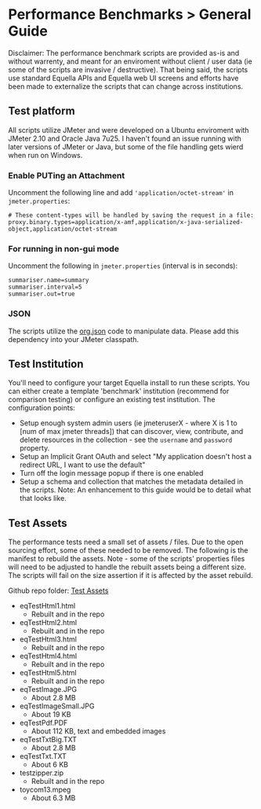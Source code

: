 # Performance Benchmarks > General Guide
Disclaimer:  The performance benchmark scripts are provided as-is and without warrenty, and meant for an enviroment without client / user data (ie some of the scripts are invasive / destructive).  That being said, the scripts use standard Equella APIs and Equella web UI screens and efforts have been made to externalize the scripts that can change across institutions.

## Test platform
All scripts utilize JMeter and were developed on a Ubuntu enviroment with JMeter 2.10 and Oracle Java 7u25.  I haven't found an issue running with later versions of JMeter or Java, but some of the file handling gets wierd when run on Windows.

### Enable PUTing an Attachment
Uncomment the following line and add ```'application/octet-stream'``` in ```jmeter.properties```:
```
# These content-types will be handled by saving the request in a file:
proxy.binary.types=application/x-amf,application/x-java-serialized-object,application/octet-stream
```
### For running in non-gui mode
Uncomment the following in ```jmeter.properties``` (interval is in seconds):
```
summariser.name=summary
summariser.interval=5
summariser.out=true
```
### JSON
The scripts utilize the [org.json](https://mvnrepository.com/artifact/org.json/json) code to manipulate data.  Please add this dependency into your JMeter classpath.

## Test Institution
You'll need to configure your target Equella install to run these scripts.  You can either create a template 'benchmark' institution (recommend for comparison testing) or configure an existing test institution.  The configuration points:
* Setup enough system admin users (ie jmeteruserX - where X is 1 to [num of max jmeter threads]) that can discover, view, contribute, and delete resources in the collection - see the ```username``` and ```password``` property.
* Setup an Implicit Grant OAuth and select "My application doesn't host a redirect URL, I want to use the default"
* Turn off the login message popup if there is one enabled
* Setup a schema and collection that matches the metadata detailed in the scripts.  Note:  An enhancement to this guide would be to detail what that looks like.

## Test Assets
The performance tests need a small set of assets / files.  Due to the open sourcing effort, some of these needed to be removed.  The following is the manifest to rebuild the assets.  Note - some of the scripts' properties files will need to be adjusted to handle the rebuilt assets being a different size.  The scripts will fail on the size assertion if it is affected by the asset rebuild.

Github repo folder:  [Test Assets](https://github.com/equella/Equella-Tools/tree/master/performance-benchmarks/assets)

* eqTestHtml1.html
  * Rebuilt and in the repo
* eqTestHtml2.html
  * Rebuilt and in the repo
* eqTestHtml3.html
  * Rebuilt and in the repo
* eqTestHtml4.html
  * Rebuilt and in the repo
* eqTestHtml5.html
  * Rebuilt and in the repo
* eqTestImage.JPG
  * About 2.8 MB
* eqTestImageSmall.JPG
  * About 19 KB
* eqTestPdf.PDF
  * About 112 KB, text and embedded images
* eqTestTxtBig.TXT
  * About 2.8 MB
* eqTestTxt.TXT
  * About 6 KB
* testzipper.zip
  * Rebuilt and in the repo
* toycom13.mpeg
  * About 6.3 MB

